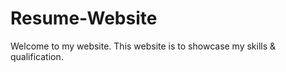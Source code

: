 # Resume-Website
Welcome to my website. This website is to showcase my skills &amp; qualification. 
